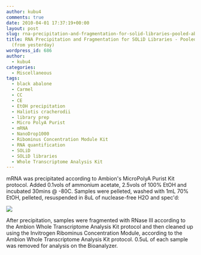 ```yaml
---
author: kubu4
comments: true
date: 2010-04-01 17:37:19+00:00
layout: post
slug: rna-precipitation-and-fragmentation-for-solid-libraries-pooled-abalone-mrna-from-yesterday
title: RNA Precipitation and Fragmentation for SOLiD Libraries - Pooled abalone mRNA
  (from yesterday)
wordpress_id: 686
author:
  - kubu4
categories:
  - Miscellaneous
tags:
  - black abalone
  - Carmel
  - CC
  - CE
  - EtOH precipitation
  - Haliotis cracherodii
  - library prep
  - Micro PolyA Purist
  - mRNA
  - NanoDrop1000
  - Ribominus Concentration Module Kit
  - RNA quantification
  - SOLiD
  - SOLiD libraries
  - Whole Transcriptome Analysis Kit
---
```


mRNA was precipitated according to Ambion's MicroPolyA Purist Kit protocol. Added 0.1vols of ammonium acetate, 2.5vols of 100% EtOH and incubated 30mins @ -80C. Samples were pelleted, washed with 1mL 70% EtOH, pelleted, resuspended in 8uL of nuclease-free H2O and spec'd:

![](http://eagle.fish.washington.edu/Arabidopsis/RNA%20Spec%20Readings/20100401%20mRNA%20SJW.JPG)

After precipitation, samples were fragmented with RNase III according to the Ambion Whole Transcriptome Analysis Kit protocol and then cleaned up using the Invitrogen Ribominus Concentration Module, according to the Ambion Whole Transcriptome Analysis Kit protocol. 0.5uL of each sample was removed for analysis on the Bioanalyzer.
